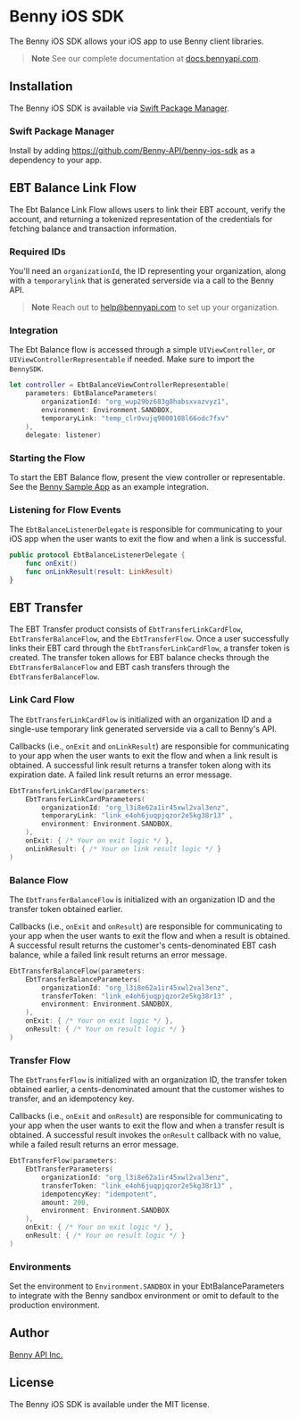 # Benny iOS SDK 
The Benny iOS SDK allows your iOS app to use Benny client libraries.

> **Note**
> See our complete documentation at [docs.bennyapi.com](https://docs.bennyapi.com).

## Installation 

The Benny iOS SDK is available via [Swift Package Manager](https://www.swift.org/documentation/package-manager/).

### Swift Package Manager
Install by adding https://github.com/Benny-API/benny-ios-sdk as a dependency to your app. 

## EBT Balance Link Flow

The Ebt Balance Link Flow allows users to link their EBT account, verify the account, and
returning a tokenized representation of the credentials for fetching balance and transaction information.

### Required IDs
You'll need an `organizationId`, the ID representing your organization, along with
a `temporarylink` that is generated serverside via a call to the Benny API.

> **Note**
> Reach out to [help@bennyapi.com](help@bennyapi.com) to set up your organization.

### Integration 
The Ebt Balance flow is accessed through a simple `UIViewController`, or `UIViewControllerRepresentable` if needed. Make sure to import
the `BennySDK`.
 
```swift
let controller = EbtBalanceViewControllerRepresentable(
    parameters: EbtBalanceParameters(
        organizationId: "org_wup29bz683g8habsxvazvyz1",
        environment: Environment.SANDBOX,
        temporaryLink: "temp_clr0vujq9000108l66odc7fxv"
    ), 
    delegate: listener)
```
### Starting the Flow

To start the EBT Balance flow, present the view controller or representable. 
See the [Benny Sample App](https://github.com/Benny-API/benny-ios-sdk/blob/main/benny-sample-app/bennysampleapp/ContentView.swift) as an example integration.

### Listening for Flow Events
The `EbtBalanceListenerDelegate` is responsible for communicating to your iOS app when the user wants to exit the flow and when a link is successful.

```swift
public protocol EbtBalanceListenerDelegate {
    func onExit()
    func onLinkResult(result: LinkResult)
}
```

## EBT Transfer 

The EBT Transfer product consists of `EbtTransferLinkCardFlow`, `EbtTransferBalanceFlow`, and the `EbtTransferFlow`. Once a user successfully links their EBT card through the `EbtTransferLinkCardFlow`, a transfer token is created. The transfer token allows for EBT balance checks through the `EbtTransferBalanceFlow` and EBT cash transfers through the `EbtTransferBalanceFlow`.

### Link Card Flow 
The `EbtTransferLinkCardFlow` is initialized with an organization ID and a single-use temporary link generated serverside via a call to Benny's API.

Callbacks (i.e., `onExit` and `onLinkResult`) are responsible for communicating to your app when the user wants to exit the flow and when a link result is obtained. A
successful link result returns a transfer token along with its expiration date. A failed link result returns an error message. 

```swift
EbtTransferLinkCardFlow(parameters:
    EbtTransferLinkCardParameters(
        organizationId: "org_l3i8e62a1ir45xwl2val3enz",
        temporaryLink: "link_e4oh6juqpjqzor2e5kg38r13" ,
        environment: Environment.SANDBOX,
    ),
    onExit: { /* Your on exit logic */ },
    onLinkResult: { /* Your on link result logic */ }
)
```

### Balance Flow 
The `EbtTransferBalanceFlow` is initialized with an organization ID and the transfer token obtained earlier.

Callbacks (i.e., `onExit` and `onResult`) are responsible for communicating to your app when the user wants to
exit the flow and when a result is obtained. A successful result returns the customer's cents-denominated EBT cash balance, while a failed link result returns an error message.

```swift
EbtTransferBalanceFlow(parameters:
    EbtTransferBalanceParameters(
        organizationId: "org_l3i8e62a1ir45xwl2val3enz",
        transferToken: "link_e4oh6juqpjqzor2e5kg38r13" ,
        environment: Environment.SANDBOX,
    ),
    onExit: { /* Your on exit logic */ },
    onResult: { /* Your on result logic */ }
)
```

### Transfer Flow
The `EbtTransferFlow` is initialized with an organization ID, the transfer token obtained earlier, a cents-denominated amount that the customer wishes to transfer, and an idempotency key.

Callbacks (i.e., `onExit` and `onResult`) are responsible for communicating to your app when the user wants to exit the flow and when a transfer result is obtained. 
A successful result invokes the `onResult` callback with no value, while a failed result returns an error message.

```swift
EbtTransferFlow(parameters:
    EbtTransferParameters(
        organizationId: "org_l3i8e62a1ir45xwl2val3enz",
        transferToken: "link_e4oh6juqpjqzor2e5kg38r13" ,
        idempotencyKey: "idempotent",
        amount: 200,
        environment: Environment.SANDBOX
    ),
    onExit: { /* Your on exit logic */ },
    onResult: { /* Your on result logic */ }
)
```

### Environments 
Set the environment to `Environment.SANDBOX` in your EbtBalanceParameters to integrate with the Benny sandbox environment or omit to default to the production environment.

## Author
[Benny API Inc.](bennyapi.com)

## License 
The Benny iOS SDK is available under the MIT license.

